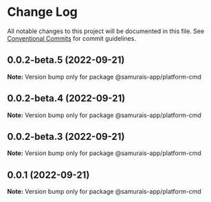 # Change Log

All notable changes to this project will be documented in this file.
See [Conventional Commits](https://conventionalcommits.org) for commit guidelines.

## 0.0.2-beta.5 (2022-09-21)

**Note:** Version bump only for package @samurais-app/platform-cmd





## 0.0.2-beta.4 (2022-09-21)

**Note:** Version bump only for package @samurais-app/platform-cmd





## 0.0.2-beta.3 (2022-09-21)

**Note:** Version bump only for package @samurais-app/platform-cmd





## 0.0.1 (2022-09-21)

**Note:** Version bump only for package @samurais-app/platform-cmd
